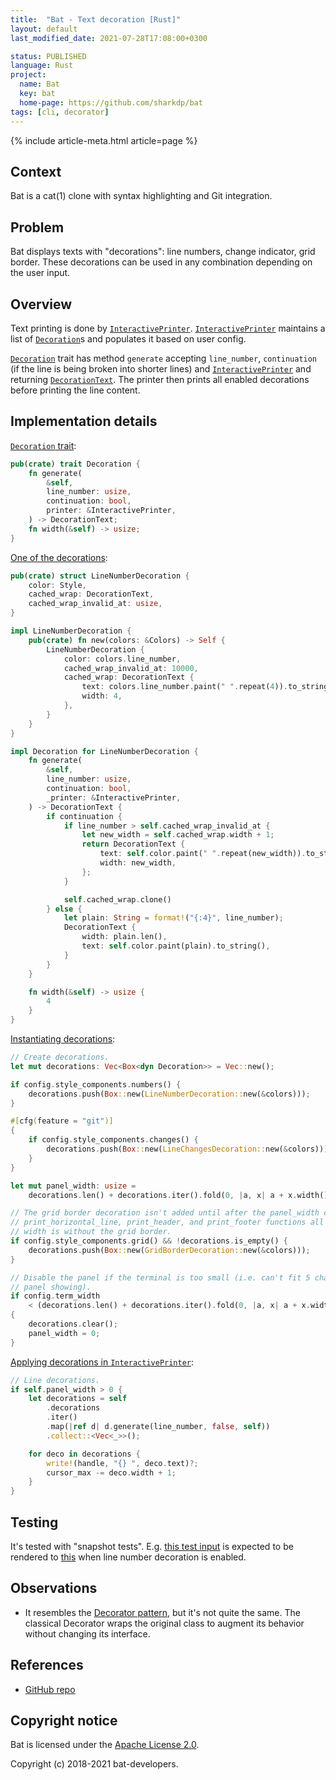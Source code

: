 ```yaml
---
title:  "Bat - Text decoration [Rust]"
layout: default
last_modified_date: 2021-07-28T17:08:00+0300

status: PUBLISHED
language: Rust
project:
  name: Bat
  key: bat
  home-page: https://github.com/sharkdp/bat
tags: [cli, decorator]
---
```


{% include article-meta.html article=page %}

## Context

Bat is a cat(1) clone with syntax highlighting and Git integration.

## Problem

Bat displays texts with "decorations": line numbers, change indicator, grid border. These decorations can be used in any combination depending on the user input.

## Overview

Text printing is done by [`InteractivePrinter`](https://github.com/sharkdp/bat/blob/375d55aa5d7f3390e33febcc40a8d629b22926ae/src/printer.rs#L102-L114). [`InteractivePrinter`](https://github.com/sharkdp/bat/blob/375d55aa5d7f3390e33febcc40a8d629b22926ae/src/printer.rs#L102-L114) maintains a list of [`Decoration`](https://github.com/sharkdp/bat/blob/375d55aa5d7f3390e33febcc40a8d629b22926ae/src/decorations.rs#L12-L20)s and populates it based on user config.

[`Decoration`](https://github.com/sharkdp/bat/blob/375d55aa5d7f3390e33febcc40a8d629b22926ae/src/decorations.rs#L12-L20) trait has method `generate` accepting `line_number`, `continuation` (if the line is being broken into shorter lines) and [`InteractivePrinter`](https://github.com/sharkdp/bat/blob/375d55aa5d7f3390e33febcc40a8d629b22926ae/src/printer.rs#L102-L114) and returning [`DecorationText`](https://github.com/sharkdp/bat/blob/375d55aa5d7f3390e33febcc40a8d629b22926ae/src/decorations.rs#L6-L10). The printer then prints all enabled decorations before printing the line content.

## Implementation details

[`Decoration` trait](https://github.com/sharkdp/bat/blob/375d55aa5d7f3390e33febcc40a8d629b22926ae/src/decorations.rs#L12-L20):
```rust
pub(crate) trait Decoration {
    fn generate(
        &self,
        line_number: usize,
        continuation: bool,
        printer: &InteractivePrinter,
    ) -> DecorationText;
    fn width(&self) -> usize;
}
```

[One of the decorations](https://github.com/sharkdp/bat/blob/375d55aa5d7f3390e33febcc40a8d629b22926ae/src/decorations.rs#L22-L70):
```rust
pub(crate) struct LineNumberDecoration {
    color: Style,
    cached_wrap: DecorationText,
    cached_wrap_invalid_at: usize,
}

impl LineNumberDecoration {
    pub(crate) fn new(colors: &Colors) -> Self {
        LineNumberDecoration {
            color: colors.line_number,
            cached_wrap_invalid_at: 10000,
            cached_wrap: DecorationText {
                text: colors.line_number.paint(" ".repeat(4)).to_string(),
                width: 4,
            },
        }
    }
}

impl Decoration for LineNumberDecoration {
    fn generate(
        &self,
        line_number: usize,
        continuation: bool,
        _printer: &InteractivePrinter,
    ) -> DecorationText {
        if continuation {
            if line_number > self.cached_wrap_invalid_at {
                let new_width = self.cached_wrap.width + 1;
                return DecorationText {
                    text: self.color.paint(" ".repeat(new_width)).to_string(),
                    width: new_width,
                };
            }

            self.cached_wrap.clone()
        } else {
            let plain: String = format!("{:4}", line_number);
            DecorationText {
                width: plain.len(),
                text: self.color.paint(plain).to_string(),
            }
        }
    }

    fn width(&self) -> usize {
        4
    }
}
```

[Instantiating decorations](https://github.com/sharkdp/bat/blob/375d55aa5d7f3390e33febcc40a8d629b22926ae/src/printer.rs#L133-L164):

```rust
// Create decorations.
let mut decorations: Vec<Box<dyn Decoration>> = Vec::new();

if config.style_components.numbers() {
    decorations.push(Box::new(LineNumberDecoration::new(&colors)));
}

#[cfg(feature = "git")]
{
    if config.style_components.changes() {
        decorations.push(Box::new(LineChangesDecoration::new(&colors)));
    }
}

let mut panel_width: usize =
    decorations.len() + decorations.iter().fold(0, |a, x| a + x.width());

// The grid border decoration isn't added until after the panel_width calculation, since the
// print_horizontal_line, print_header, and print_footer functions all assume the panel
// width is without the grid border.
if config.style_components.grid() && !decorations.is_empty() {
    decorations.push(Box::new(GridBorderDecoration::new(&colors)));
}

// Disable the panel if the terminal is too small (i.e. can't fit 5 characters with the
// panel showing).
if config.term_width
    < (decorations.len() + decorations.iter().fold(0, |a, x| a + x.width())) + 5
{
    decorations.clear();
    panel_width = 0;
}
```

[Applying decorations in `InteractivePrinter`](https://github.com/sharkdp/bat/blob/375d55aa5d7f3390e33febcc40a8d629b22926ae/src/printer.rs#L412-L424):
```rust
// Line decorations.
if self.panel_width > 0 {
    let decorations = self
        .decorations
        .iter()
        .map(|ref d| d.generate(line_number, false, self))
        .collect::<Vec<_>>();

    for deco in decorations {
        write!(handle, "{} ", deco.text)?;
        cursor_max -= deco.width + 1;
    }
}
```

## Testing

It's tested with "snapshot tests". E.g. [this test input](https://github.com/sharkdp/bat/blob/master/tests/snapshots/sample.rs) is expected to be rendered to [this](https://github.com/sharkdp/bat/blob/master/tests/snapshots/output/numbers.snapshot.txt) when line number decoration is enabled.

## Observations

* It resembles the [Decorator pattern](https://en.wikipedia.org/wiki/Decorator_pattern), but it's not quite the same. The classical Decorator wraps the original class to augment its behavior without changing its interface.

## References

* [GitHub repo](https://github.com/sharkdp/bat)

## Copyright notice

Bat is licensed under the [Apache License 2.0](https://github.com/sharkdp/bat/blob/master/LICENSE-APACHE).

Copyright (c) 2018-2021 bat-developers.
